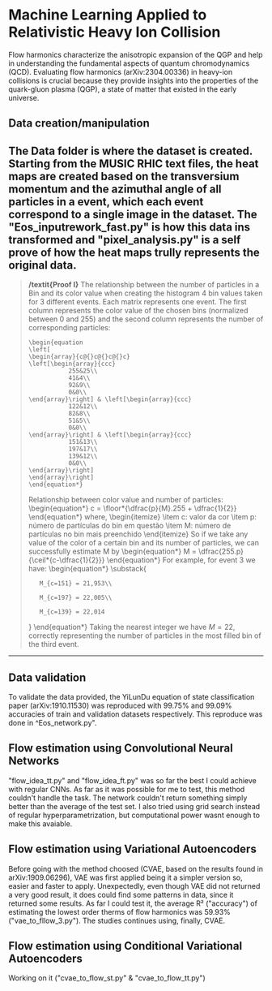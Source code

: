# Machine Learning Applied to Relativistic Heavy Ion Collision

Flow harmonics characterize the anisotropic expansion of the QGP and help in understanding the fundamental aspects of quantum chromodynamics (QCD). Evaluating flow harmonics (arXiv:2304.00336) in heavy-ion collisions is crucial because they provide insights into the properties of the quark-gluon plasma (QGP), a state of matter that existed in the early universe.

## Data creation/manipulation
The Data folder is where the dataset is created. Starting from the MUSIC RHIC text files, the heat maps are created based on the transversium momentum and the azimuthal angle of all particles in a event, which each event correspond to a single image in the dataset. The "Eos_inputrework_fast.py" is how this data ins transformed and "pixel_analysis.py" is a self prove of how the heat maps trully represents the original data. 
---
> **/textit{Proof I}**
> The relationship between the number of particles in a Bin and its color value when creating the histogram
> 4 bin values ​​taken for 3 different events. Each matrix represents one event. The first column represents the color value of the chosen bins (normalized between 0 and 255) and the second column represents the number of corresponding particles:
> ```Math
> \begin{equation
>\left[ 
>\begin{array}{c@{}c@{}c@{}c}
>\left[\begin{array}{ccc}
>            255&25\\
>            41&4\\
>            92&9\\
>            0&0\\
>\end{array}\right] & \left[\begin{array}{ccc}
>            122&12\\
>            82&8\\
>            51&5\\
>            0&0\\
>\end{array}\right] & \left[\begin{array}{ccc}
>            151&13\\
>            197&17\\
>            139&12\\
>            0&0\\
>\end{array}\right]
>\end{array}\right]
>\end{equation*}
>```
> Relationship between color value and number of particles:
> \begin{equation*}
    c = \floor*{\dfrac{p}{M}.255 + \dfrac{1}{2}}
\end{equation*}
> where,
> \begin{itemize}
    \item c: valor da cor
    \item p: número de partículas do bin em questão
    \item M: número de partículas no bin mais preenchido
\end{itemize}
> So if we take any value of the color of a certain bin and its number of particles, we can successfully estimate M by
> \begin{equation*}
    M = \dfrac{255.p}{\ceil*{c-\dfrac{1}{2}}}
\end{equation*}
> For example, for event 3 we have:
> \begin{equation*}
>    \substack{
>    
>        M_{c=151} = 21,953\\
>        
>        M_{c=197} = 22,005\\
>        
>        M_{c=139} = 22,014
>    }
>\end{equation*}
> Taking the nearest integer we have $M = 22$, correctly representing the number of particles in the most filled bin of the third event.
---
## Data validation
To validate the data provided, the YiLunDu equation of state classification paper (arXiv:1910.11530) was reproduced with 99.75% and 99.09% accuracies of train and validation datasets respectively. This reproduce was done in ^Eos_network.py".

## Flow estimation using Convolutional Neural Networks
"flow_idea_tt.py" and "flow_idea_ft.py" was so far the best I could achieve with regular CNNs. As far as it was possible for me to test, this method couldn't handle the task. The network couldn't return something simply better than the average of the test set. I also tried using grid search instead of regular hyperparametrization, but computational power wasnt enough to make this avaiable.

## Flow estimation using Variational Autoencoders
Before going with the method choosed (CVAE, based on the results found in arXiv:1909.06296), VAE was first applied being it a simpler version so, easier and faster to apply. Unexpectedly, even though VAE did not returned a very good result, it does could find some patterns in data, since it returned some results. As far I could test it, the average R² ("accuracy") of estimating the lowest order therms of flow harmonics was 59.93% ("vae_to_fllow_3.py"). The studies continues using, finally, CVAE.

## Flow estimation using Conditional Variational Autoencoders
Working on it ("cvae_to_flow_st.py" & "cvae_to_flow_tt.py")
